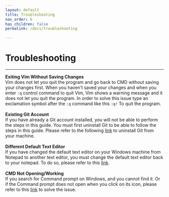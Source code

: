 ```yaml
---
layout: default
title: Troubleshooting
nav_order: 6
has_children: false
permalink: /docs/troubleshooting

---
```


# Troubleshooting

---

**Exiting Vim Without Saving Changes**
<br/>
Vim does not let you quit the program and go back to CMD without saving your changes first. When you haven’t saved your changes and when you enter `:q` control command to quit Vim, Vim shows a warning message and it does not let you quit the program. In order to solve this issue type an exclamation symbol after the `:q` command like this `:q!` To quit the program. 
<br/>
<br/>
**Existing Git Account**
<br/>
If you have already a Git account installed, you will not be able to perform the steps in this guide. You must first uninstall Git to be able to follow the steps in this guide. Please refer to the following [link](https://www.revouninstaller.com/preview-log/?pid=9665&pname=Git) to uninstall Git from your machine.
<br/>
<br/>
**Different Default Text Editor**
<br/>
If you have changed the default text editor on your Windows machine from Notepad to another text editor, you must change the default text editor back to your notepad. To do so, please refer to this [link](https://support.microsoft.com/en-us/windows/change-default-programs-in-windows-e5d82cad-17d1-c53b-3505-f10a32e1894d).
<br/>
<br/>
**CMD Not Opening/Working**
<br/>
If you search for Command prompt on Windows, and you cannot find it. Or if the Command prompt does not open when you click on its icon, please refer to this [link](https://www.minitool.com/data-recovery/fix-command-prompt-not-working.html) to solve the issue.

